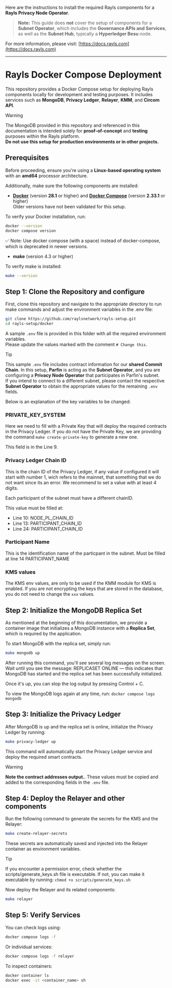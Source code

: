 Here are the instructions to install the required Rayls components for a **Rayls Privacy Node Operator**.

> **Note:** This guide does **not** cover the setup of components for a **Subnet Operator**, which includes the **Governance APIs and Services**, as well as the **Subnet Hub**, typically a **Hyperledger Besu** node.

For more information, please visit: [https://docs.rayls.com](https://docs.rayls.com)

---

# Rayls Docker Compose Deployment

This repository provides a Docker Compose setup for deploying Rayls components locally for development and testing purposes. It includes services such as **MongoDB**, **Privacy Ledger**, **Relayer**, **KMM**, and **Circom API**.

> [!WARNING]
> The MongoDB provided in this repository and referenced in this documentation is intended solely for **proof-of-concept** and **testing** purposes within the Rayls platform.  
> **Do not use this setup for production environments or in other projects.**

## Prerequisites

Before proceeding, ensure you're using a **Linux-based operating system** with an **amd64** processor architecture.

Additionally, make sure the following components are installed:

- **[Docker](https://www.docker.com/)** (version **28.1** or higher) and **[Docker Compose](https://docs.docker.com/compose/)** (version **2.33.1** or higher)  
Older versions have not been validated for this setup.

To verify your Docker installation, run:
```bash
docker --version
docker compose version
```
✅ Note: Use docker compose (with a space) instead of docker-compose, which is deprecated in newer versions.

- **make** (version 4.3 or higher)

To verify make is installed:
```bash
make --version
```

## Step 1: Clone the Repository and configure

First, clone this repository and navigate to the appropriate directory to run make commands and adjust the environment variables in the .env file:

```bash
git clone https://github.com/raylsnetwork/rayls-setup.git
cd rayls-setup/docker
```

A sample `.env` file is provided in this folder with all the required environment variables.  
Please update the values marked with the comment ```# Change this```.

> [!TIP]
> This sample `.env` file includes contract information for our **shared Commit Chain**. In this setup, **Parfin** is acting as the **Subnet Operator**, and you are configuring a **Privacy Node Operator** that participates in Parfin's subnet.  
> If you intend to connect to a different subnet, please contact the respective **Subnet Operator** to obtain the appropriate values for the remaining `.env` fields.

Below is an explanation of the key variables to be changed:

### PRIVATE_KEY_SYSTEM

Here we need to fill with a Private Key that will deploy the required contracts in the Privacy Ledger. If you do not have the Private Key, we are providing the command ```make create-private-key``` to generate a new one.

This field is in the Line 9.

### Privacy Ledger Chain ID

This is the chain ID of the Privacy Ledger, if any value if configured it will start with number 1, wich refers to the mainnet, that something that we do not want since its an error. We recommend to set a value with at least 4 digits.

Each participant of the subnet must have a different chainID.

This value must be filled at:
* Line 10: NODE_PL_CHAIN_ID
* Line 13: PARTICIPANT_CHAIN_ID
* Line 24: PARTICIPANT_CHAIN_ID

### Participant Name

This is the identification name of the particpant in the subnet. Must be filled at line 14 PARTICIPANT_NAME

### KMS values

The KMS env values, are only to be used if the KMM module for KMS is enabled. If you are not encrypting the keys that are stored in the database, you do not need to change the `xxx` values.

## Step 2: Initialize the MongoDB Replica Set

As mentioned at the beginning of this documentation, we provide a container image that initializes a MongoDB instance with a **Replica Set**, which is required by the application.

To start MongoDB with the replica set, simply run:

```bash
make mongodb up
```

After running this command, you'll see several log messages on the screen.
Wait until you see the message: REPLICASET ONLINE — this indicates that MongoDB has started and the replica set has been successfully initialized.

Once it's up, you can stop the log output by pressing Control + C.

To view the MongoDB logs again at any time, run: `docker compose logs mongodb`

## Step 3: Initialize the Privacy Ledger

After MongoDB is up and the replica set is online, initialize the Privacy Ledger by running:

```bash
make privacy-ledger up
```

This command will automatically start the Privacy Ledger service and deploy the required smart contracts.

> [!WARNING]
> **Note the contract addresses output.**.
> These values must be copied and added to the corresponding fields in the `.env` file.

## Step 4: Deploy the Relayer and other components

Run the following command to generate the secrets for the KMS and the Relayer:

```bash
make create-relayer-secrets
```

These secrets are automatically saved and injected into the Relayer container as environment variables.

> [!TIP]
> If you encounter a permission error, check whether the scripts/generate_keys.sh file is executable.
> If not, you can make it executable by running:
> `chmod +x scripts/generate_keys.sh`

Now deploy the Relayer and its related components:

```bash
make relayer
```

## Step 5: Verify Services

You can check logs using:

```bash
docker compose logs -f
```

Or individual services:

```bash
docker compose logs -f relayer
```

To inspect containers:

```bash
docker container ls
docker exec -it <container_name> sh
```